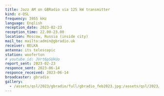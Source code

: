 ```yaml
---
title: Jazz AM on GBRadio via 125 kW transmitter
kind: e-QSL
frequency: 3955 kHz
language: English
reception_date: 2023-02-23
reception_time: 22.00-23.00
location: Moscow, Russia (inside city)
mail_to: mailto:admin@gbradio.uk
receiver: BELKA
antenna: its telescopic
station: wooferton
# youtube_id: JVrt6pSUkUo
report_sent: 2023-02-23
responce_sent: 2023-06-14
responce_received: 2023-06-14
broadcaster: gbradio
gallery:
  - /assets/qsl/2023/gbradio/full/gbradio_feb2023.jpg:/assets/qsl/2023/gbradio/small/gbradio_feb2023.jpg
---
```

